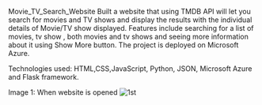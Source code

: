 Movie_TV_Search_Website
Built a website that using TMDB API will let you search for movies and TV shows and display the results with the individual details of Movie/TV show displayed. Features include searching for a list of movies, tv show , both movies and tv shows and seeing more information about it using Show More button. The project is deployed on Microsoft Azure.

Technologies used: HTML,CSS,JavaScript, Python, JSON, Microsoft Azure and Flask framework.

Image 1: When website is opened
![1st](https://user-images.githubusercontent.com/78030555/209449209-acc87e57-a5da-4ac1-bb5f-c037108f4c68.png)
